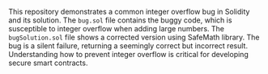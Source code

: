This repository demonstrates a common integer overflow bug in Solidity and its solution.  The `bug.sol` file contains the buggy code, which is susceptible to integer overflow when adding large numbers. The `bugSolution.sol` file shows a corrected version using SafeMath library.  The bug is a silent failure, returning a seemingly correct but incorrect result.  Understanding how to prevent integer overflow is critical for developing secure smart contracts.